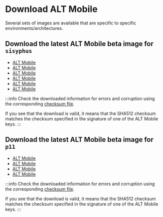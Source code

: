# Download ALT Mobile

Several sets of images are available that are specific to specific environments/architectures.

## Download the latest ALT Mobile beta image for `sisyphus`

- [ALT Mobile <Badge type="tip" text="lt11i" /><Badge type="warning" text="aarch64" /><Badge type="info" text="img.xz" />](https://beta.altlinux.org/mobile/sisyphus/latest/alt-mobile-phosh-lt11i-20240926-aarch64.img.xz)
- [ALT Mobile <Badge type="tip" text="pine" /><Badge type="warning" text="aarch64" /><Badge type="info" text="img.xz" />](https://beta.altlinux.org/mobile/sisyphus/latest/alt-mobile-phosh-pine-20240926-aarch64.img.xz)
- [ALT Mobile <Badge type="tip" text="rocknix" /><Badge type="warning" text="aarch64" /><Badge type="info" text="img.xz" />](https://beta.altlinux.org/mobile/sisyphus/latest/alt-mobile-phosh-rocknix-20240926-aarch64.img.xz)
- [ALT Mobile <Badge type="tip" text="un-def" /><Badge type="warning" text="aarch64" /><Badge type="info" text="img.xz" />](https://beta.altlinux.org/mobile/sisyphus/latest/alt-mobile-phosh-un-def-20240926-aarch64.img.xz)
- [ALT Mobile <Badge type="tip" text="un-def" /><Badge type="warning" text="riscv64" /><Badge type="info" text="img.xz" />](https://beta.altlinux.org/mobile/sisyphus/latest/alt-mobile-phosh-un-def-20240926-riscv64.img.xz)
- [ALT Mobile <Badge type="tip" text="un-def" /><Badge type="warning" text="x86_64" /><Badge type="info" text="img.xz" />](https://beta.altlinux.org/mobile/sisyphus/latest/alt-mobile-phosh-un-def-20240926-x86_64.img.xz)

:::info
Check the downloaded information for errors and corruption using the corresponding [checksum file](https://beta.altlinux.org/mobile/sisyphus/latest/SHA512SUM).

If you see that the download is valid, it means that the SHA512 checksum matches the checksum specified in the signature of one of the ALT Mobile keys.
:::

## Download the latest ALT Mobile beta image for `p11`

- [ALT Mobile <Badge type="tip" text="lt11i" /><Badge type="warning" text="aarch64" /><Badge type="info" text="img.xz" />](https://beta.altlinux.org/mobile/p11/latest/alt-mobile-phosh-lt11i-11.0-alpha2-aarch64.img.xz)
- [ALT Mobile <Badge type="tip" text="pine" /><Badge type="warning" text="aarch64" /><Badge type="info" text="img.xz" />](https://beta.altlinux.org/mobile/p11/latest/alt-mobile-phosh-pine-11.0-alpha2-aarch64.img.xz)
- [ALT Mobile <Badge type="tip" text="un-def" /><Badge type="warning" text="aarch64" /><Badge type="info" text="img.xz" />](https://beta.altlinux.org/mobile/p11/latest/alt-mobile-phosh-un-def-11.0-alpha2-aarch64.img.xz)
- [ALT Mobile <Badge type="tip" text="un-def" /><Badge type="warning" text="x86_64" /><Badge type="info" text="img.xz" />](https://beta.altlinux.org/mobile/p11/latest/alt-mobile-phosh-un-def-11.0-alpha2-x86_64.img.xz)

:::info
Check the downloaded information for errors and corruption using the corresponding [checksum file](https://beta.altlinux.org/mobile/p11/latest/SHA512SUM).

If you see that the download is valid, it means that the SHA512 checksum matches the checksum specified in the signature of one of the ALT Mobile keys.
:::
